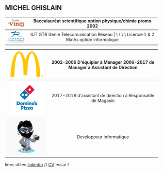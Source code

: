 ## MICHEL GHISLAIN 


| ![Image](lycée.png) | Baccalauréat scientifique option physique/chimie promo 2002  |
| :------------------: | :------------: |
| ![Image](univ.png)|  IUT GTR Genie Telecomunication Réseau \| \ \ \ \  Licence 1 & 2 Maths option informatique |


|![Image](mc.png)| 2002-2006 D'équipier à Manager 2006-2017 de Manager à Assistant de Direction|
|:-------------:|:--------------------------: |
|![Image](dom.png)|2017-2018 d'assistant de direction à Responsable de Magasin|
|![Image](cat.png)|Developpeur informatique|


 




liens utiles [linkedin](https://www.linkedin.com/in/ghislain-michel-31b024153/) // [CV](CV_Ghislain_Michel_M2i.docx) essai 7



 
 
